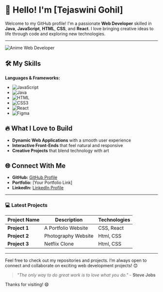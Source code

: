# 👋 Hello! I'm [Tejaswini Gohil] 
Welcome to my GitHub profile! I'm a passionate **Web Developer** skilled in **Java**, **JavaScript**, **HTML**, **CSS**, and **React**. I love bringing creative ideas to life through code and exploring new technologies.

---

![Anime Web Developer]([path/to/your/anime-image.png](https://image.lexica.art/full_jpg/65fb86dc-cfe9-4c4a-89f8-d76d610eb498))

## 🛠️ My Skills
**Languages & Frameworks:**
- ![JavaScript](https://img.shields.io/badge/JavaScript-F7DF1E?style=for-the-badge&logo=javascript&logoColor=black)
- ![Java](https://img.shields.io/badge/Java-007396?style=for-the-badge&logo=java&logoColor=white)
- ![HTML](https://img.shields.io/badge/HTML5-E34F26?style=for-the-badge&logo=html5&logoColor=white)
- ![CSS3](https://img.shields.io/badge/CSS3-1572B6?style=for-the-badge&logo=css3&logoColor=white)
- ![React](https://img.shields.io/badge/React-61DAFB?style=for-the-badge&logo=react&logoColor=black)
- ![Figma](https://img.shields.io/badge/Figma-F24E1E?style=for-the-badge&logo=figma&logoColor=white)

## 🔥 What I Love to Build
- **Dynamic Web Applications** with a smooth user experience
- **Interactive Front-Ends** that feel natural and responsive
- **Creative Projects** that blend technology with art

## 🌐 Connect With Me
- **GitHub:** [GitHub Profile](https://github.com/Tejas-824/Tejas-824)
- **Portfolio:** [Your Portfolio Link]
- **LinkedIn:** [LinkedIn Profile]([https://www.linkedin.com/in/your-username](https://www.linkedin.com/in/tejaswini-gohil-43751429b))

---

### 💻 Latest Projects
| Project Name | Description | Technologies |
|--------------|-------------|--------------|
| **Project 1** | A Portfolio Website| CSS, React |
| **Project 2** | Photography Website | Html, CSS |
| **Project 3** | Netflix Clone | Html, CSS |

---

Feel free to check out my repositories and projects. I’m always open to connect and collaborate on exciting web development projects! 😊

> *"The only way to do great work is to love what you do."* - **Steve Jobs**

Thanks for visiting! 😄
